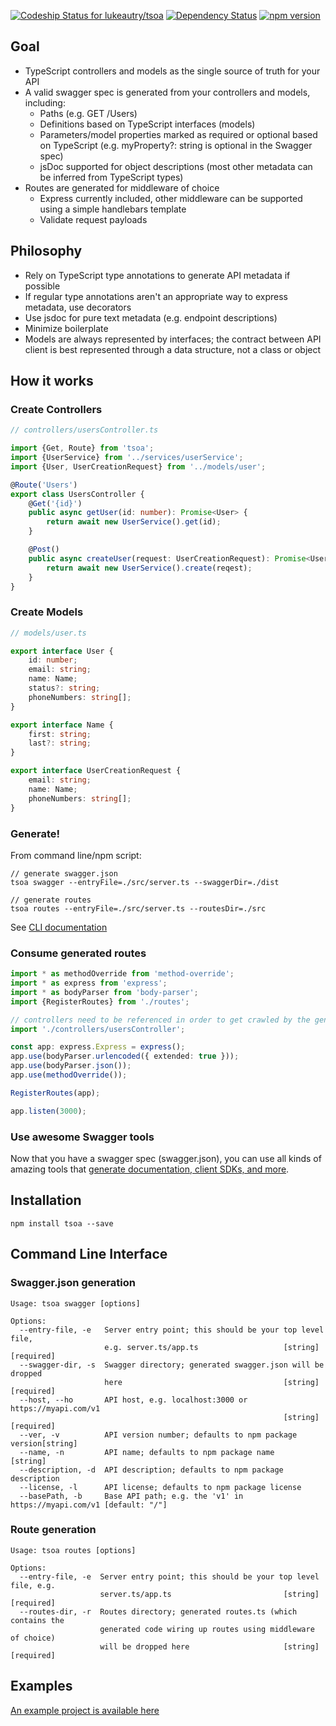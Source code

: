 [![Codeship Status for lukeautry/tsoa](https://codeship.com/projects/cdce38d0-1f6b-0134-258e-1ed679ae6c9d/status?branch=master)](https://codeship.com/projects/160322)
[![Dependency Status](https://gemnasium.com/badges/github.com/lukeautry/tsoa.svg)](https://gemnasium.com/github.com/lukeautry/tsoa)
[![npm version](https://badge.fury.io/js/tsoa.svg)](https://badge.fury.io/js/tsoa)

## Goal

- TypeScript controllers and models as the single source of truth for your API
- A valid swagger spec is generated from your controllers and models, including:
    - Paths (e.g. GET /Users)
    - Definitions based on TypeScript interfaces (models)
    - Parameters/model properties marked as required or optional based on TypeScript (e.g. myProperty?: string is optional in the Swagger spec)
    - jsDoc supported for object descriptions (most other metadata can be inferred from TypeScript types)
- Routes are generated for middleware of choice
    - Express currently included, other middleware can be supported using a simple handlebars template
    - Validate request payloads

## Philosophy

- Rely on TypeScript type annotations to generate API metadata if possible
- If regular type annotations aren't an appropriate way to express metadata, use decorators
- Use jsdoc for pure text metadata (e.g. endpoint descriptions)
- Minimize boilerplate
- Models are always represented by interfaces; the contract between API client is best represented through a data structure, not a class or object

## How it works

### Create Controllers

```typescript
// controllers/usersController.ts

import {Get, Route} from 'tsoa';
import {UserService} from '../services/userService';
import {User, UserCreationRequest} from '../models/user';

@Route('Users')
export class UsersController {
    @Get('{id}')
    public async getUser(id: number): Promise<User> {
        return await new UserService().get(id);
    }

    @Post()
    public async createUser(request: UserCreationRequest): Promise<User> {
        return await new UserService().create(reqest);
    }
}
```
### Create Models
```typescript
// models/user.ts

export interface User {
    id: number;
    email: string;
    name: Name;
    status?: string;
    phoneNumbers: string[];
}

export interface Name {
    first: string;
    last?: string;
}

export interface UserCreationRequest {
    email: string;
    name: Name;
    phoneNumbers: string[];
}
```

### Generate!

From command line/npm script:
```
// generate swagger.json
tsoa swagger --entryFile=./src/server.ts --swaggerDir=./dist

// generate routes
tsoa routes --entryFile=./src/server.ts --routesDir=./src
```

See [CLI documentation](#command-line-interface)

### Consume generated routes

```typescript
import * as methodOverride from 'method-override';
import * as express from 'express';
import * as bodyParser from 'body-parser';
import {RegisterRoutes} from './routes';

// controllers need to be referenced in order to get crawled by the generator
import './controllers/usersController';

const app: express.Express = express();
app.use(bodyParser.urlencoded({ extended: true }));
app.use(bodyParser.json());
app.use(methodOverride());

RegisterRoutes(app);

app.listen(3000);

```

### Use awesome Swagger tools

Now that you have a swagger spec (swagger.json), you can use all kinds of amazing tools that [generate documentation, client SDKs, and more](http://swagger.io/).

## Installation

```
npm install tsoa --save
```

## Command Line Interface

### Swagger.json generation

```
Usage: tsoa swagger [options]

Options:
  --entry-file, -e   Server entry point; this should be your top level file,
                     e.g. server.ts/app.ts                   [string] [required]
  --swagger-dir, -s  Swagger directory; generated swagger.json will be dropped
                     here                                    [string] [required]
  --host, --ho       API host, e.g. localhost:3000 or https://myapi.com/v1
                                                             [string] [required]
  --ver, -v          API version number; defaults to npm package version[string]
  --name, -n         API name; defaults to npm package name             [string]
  --description, -d  API description; defaults to npm package description
  --license, -l      API license; defaults to npm package license
  --basePath, -b     Base API path; e.g. the 'v1' in https://myapi.com/v1 [default: "/"]
```

### Route generation

```
Usage: tsoa routes [options]

Options:
  --entry-file, -e  Server entry point; this should be your top level file, e.g.
                    server.ts/app.ts                         [string] [required]
  --routes-dir, -r  Routes directory; generated routes.ts (which contains the
                    generated code wiring up routes using middleware of choice)
                    will be dropped here                     [string] [required]
```

## Examples

[An example project is available here](https://github.com/lukeautry/tsoa-example)